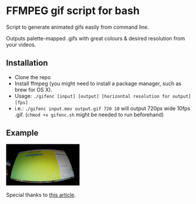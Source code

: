 # FFMPEG gif script for bash

Script to generate animated gifs easily from command line.

Outputs palette-mapped .gifs with great colours & desired resolution from your videos.

## Installation

* Clone the repo
* Install ffmpeg (you might need to install a package manager, such as brew for OS X).
* Usage: `./gifenc [input] [output] [horizontal resolution for output] [fps]`
* i.e.: `./gifenc input.mov output.gif 720 10` will output 720px wide 10fps .gif. (`chmod +x gifenc.sh` might be needed to run beforehand)

## Example

![Coding example](coding.gif)

Special thanks to [this article](http://blog.pkh.me/p/21-high-quality-gif-with-ffmpeg.html).

